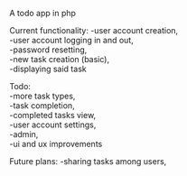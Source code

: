 A todo app in php

Current functionality:
	-user account creation,  
	-user account logging in and out,  
	-password resetting,  
	-new task creation (basic),  
	-displaying said task  

Todo:  
	-more task types,  
	-task completion,  
	-completed tasks view,  
	-user account settings,  
	-admin,  
	-ui and ux improvements 

Future plans:
	-sharing tasks among users, 

